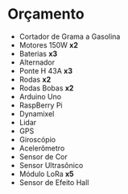 # Orçamento

* Cortador de Grama a Gasolina
* Motores 150W **x2**
* Baterias **x3**
* Alternador
* Ponte H 43A **x3**
* Rodas **x2**
* Rodas Bobas **x2**
* Arduino Uno
* RaspBerry Pi
* Dynamixel
* Lidar
* GPS
* Giroscópio
* Acelerômetro
* Sensor de Cor
* Sensor Ultrasônico
* Módulo LoRa **x5**
* Sensor de Efeito Hall
